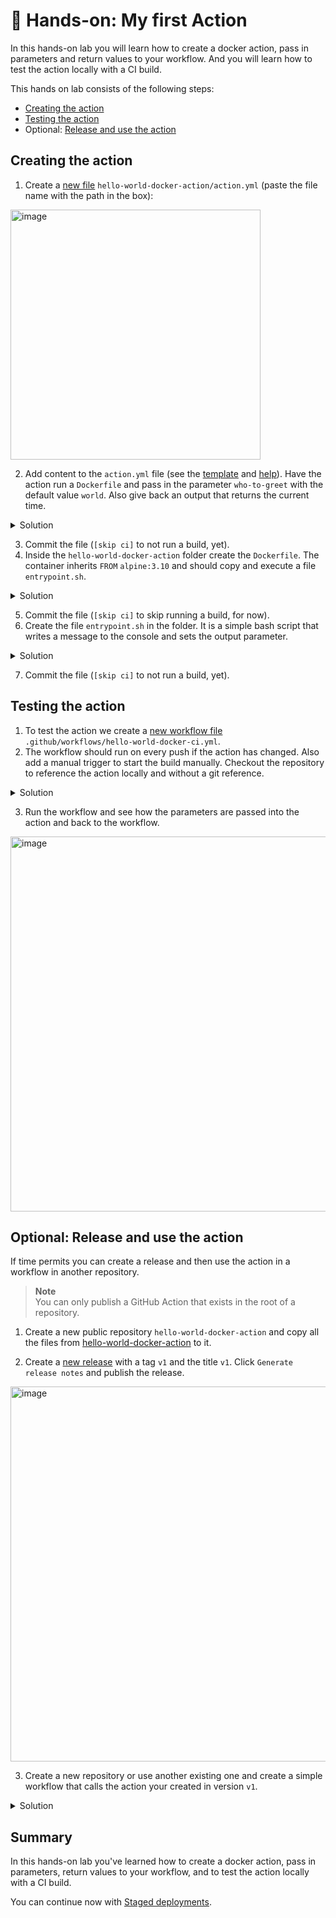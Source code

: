# 🔨 Hands-on: My first Action

In this hands-on lab you will learn how to create a docker action, pass in parameters and return values to your workflow. And you will learn how to test the action locally with a CI build.

This hands on lab consists of the following steps:
- [Creating the action](#creating-the-action)
- [Testing the action](#testing-the-action)
- Optional: [Release and use the action](#optional-release-and-use-the-action)


## Creating the action

1. Create a [new file](/../../new/main) `hello-world-docker-action/action.yml` (paste the file name with the path in the box):
<img width="400" alt="image" src="https://user-images.githubusercontent.com/5276337/174234628-14f58066-3188-42a6-9204-99c577558c08.png">

2. Add content to the `action.yml` file (see the [template](https://github.com/actions/hello-world-docker-action) and 
  [help](https://github.com/actions/hello-world-docker-action)). Have the action run a `Dockerfile` and pass 
  in the parameter `who-to-greet` with the default value `world`. Also give back an output that returns the current time.
  

<details>
  <summary>Solution</summary>
  
```YAML
name: 'Hello World Docker Action'
description: 'Say hello to a user or the world.'
inputs: 
  who-to-greet:
    description: 'Who to greet'
    required: true
    default: 'world'
outputs:
  time: 
    description: 'The time we said hello.'
runs:
  using: 'docker'
  image: 'Dockerfile'
  args:
    - ${{ inputs.who-to-greet }}
```
  
</details>

3. Commit the file (`[skip ci]` to not run a build, yet).
4. Inside the `hello-world-docker-action` folder create the `Dockerfile`. The container inherits `FROM` `alpine:3.10` and 
   should copy and execute a file `entrypoint.sh`.

<details>
  <summary>Solution</summary>
  
```dockerfile
FROM alpine:3.10

COPY entrypoint.sh /entrypoint.sh

RUN chmod +x entrypoint.sh

ENTRYPOINT ["/entrypoint.sh"]
```
  
</details>

5. Commit the file (`[skip ci]` to skip running a build, for now).
6. Create the file `entrypoint.sh` in the folder. It is a simple bash script that writes a message to the console and sets the output parameter.

<details>
  <summary>Solution</summary>
  
```bash
#!/bin/sh -l

echo "hello $1"

echo "time=$(date)" >> $GITHUB_OUTPUT
```
  
</details>

7. Commit the file (`[skip ci]` to not run a build, yet).

## Testing the action

1. To test the action we create a [new workflow file](/../..new/main) `.github/workflows/hello-world-docker-ci.yml`.
2. The workflow should run on every push if the action has changed. Also add a manual trigger to start the build manually. 
   Checkout the repository to reference the action locally and without a git reference. 

<details>
  <summary>Solution</summary>
  
```YAML
name: CI Build for Docker Action 
on:
  push:
    branches: [ main ]
    paths: [ hello-world-docker-action/** ]
  workflow_dispatch:
        
jobs:
  test-action:
    runs-on: ubuntu-latest
    steps:
      - name: Checkout
        uses: actions/checkout@v3.0.2
    
      - name: Run my own container action
        id: hello-action
        uses: ./hello-world-docker-action
        with:
          who-to-greet: '@wulfland'
          
      - name: Output time set in the container
        run: echo "The time was ${{ steps.hello-action.outputs.time }} when the action said hello"

```
  
</details>

3. Run the workflow and see how the parameters are passed into the action and back to the workflow.

<img width="600" alt="image" src="https://user-images.githubusercontent.com/5276337/174239255-262a8014-4b66-40df-aa17-6f043f948342.png">

## Optional: Release and use the action

If time permits you can create a release and then use the action in a workflow in another repository.

> **Note**  
> You can only publish a GitHub Action that exists in the root of a repository.

1. Create a new public repository `hello-world-docker-action` and copy all the files from [hello-world-docker-action](../hello-world-docker-action) to it.

2. Create a [new release](/../..releases/new) with a tag `v1` and the title `v1`. Click `Generate release notes` and publish the release.

<img width="600" alt="image" src="https://user-images.githubusercontent.com/5276337/174241482-6d3d0c34-9d55-4e3d-86fa-8ac28055cea8.png">

3. Create a new repository or use another existing one and create a simple workflow that calls the action your created in version `v1`.

<details>
  <summary>Solution</summary>
  
```YAML
name: Test
on: [workflow_dispatch]
        
jobs:
  test-action:
    runs-on: ubuntu-latest
    steps:   
      - name: Say hello
        uses: <your-github-username>/hello-world-docker-action@v1
        with:
          who-to-greet: '@octocat'
```
  
</details>

## Summary 

In this hands-on lab you've learned how to create a docker action, pass in parameters, return values to your workflow, and to test the action locally with a CI build.
  
You can continue now with [Staged deployments](03-Staged-deployments.md).
